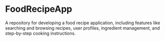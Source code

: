 # FoodRecipeApp
 A repository for developing a food recipe application, including features like searching and browsing recipes, user profiles, ingredient management, and step-by-step cooking instructions.
